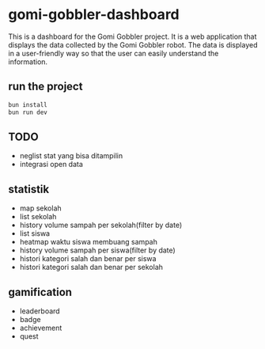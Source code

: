 # gomi-gobbler-dashboard

This is a dashboard for the Gomi Gobbler project. It is a web application that displays the data collected by the Gomi Gobbler robot. The data is displayed in a user-friendly way so that the user can easily understand the information.

## run the project

```bash
bun install
bun run dev
```

## TODO

- neglist stat yang bisa ditampilin
- integrasi open data

## statistik

- map sekolah
- list sekolah
- history volume sampah per sekolah(filter by date)
- list siswa
- heatmap waktu siswa membuang sampah
- history volume sampah per siswa(filter by date)
- histori kategori salah dan benar per siswa
- histori kategori salah dan benar per sekolah

## gamification

- leaderboard
- badge
- achievement
- quest
